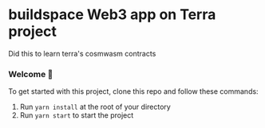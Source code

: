 # buildspace Web3 app on Terra project

Did this to learn terra's cosmwasm contracts 

### **Welcome 👋**

To get started with this project, clone this repo and follow these commands:

1. Run `yarn install` at the root of your directory
2. Run `yarn start` to start the project
